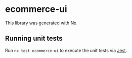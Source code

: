 # ecommerce-ui

This library was generated with [Nx](https://nx.dev).

## Running unit tests

Run `nx test ecommerce-ui` to execute the unit tests via [Jest](https://jestjs.io).
